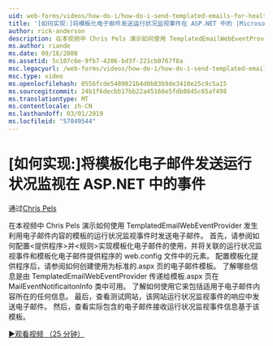 ```yaml
---
uid: web-forms/videos/how-do-i/how-do-i-send-templated-emails-for-health-monitoring-events-in-aspnet
title: '[如何实现:]将模板化电子邮件发送运行状况监视事件在 ASP.NET 中的 |Microsoft Docs'
author: rick-anderson
description: 在本视频中 Chris Pels 演示如何使用 TemplatedEmailWebEventProvider 发送电子邮件运行状况监视事件发生时利用 t 的模板...
ms.author: riande
ms.date: 09/18/2008
ms.assetid: 5c107c6e-9fb7-4206-bd3f-221cb0767f8a
msc.legacyurl: /web-forms/videos/how-do-i/how-do-i-send-templated-emails-for-health-monitoring-events-in-aspnet
msc.type: video
ms.openlocfilehash: 0556fcde5489821b4d0b83b9de3410e25c9c5a15
ms.sourcegitcommit: 24b1f6decbb17bb22a45166e5fdb0845c65af498
ms.translationtype: MT
ms.contentlocale: zh-CN
ms.lasthandoff: 03/01/2019
ms.locfileid: "57049544"
---
```

<a name="how-do-i-send-templated-emails-for-health-monitoring-events-in-aspnet"></a>[如何实现:]将模板化电子邮件发送运行状况监视在 ASP.NET 中的事件
====================
通过[Chris Pels](https://twitter.com/chrispels)

在本视频中 Chris Pels 演示如何使用 TemplatedEmailWebEventProvider 发生利用电子邮件内容的模板的运行状况监视事件时发送电子邮件。 首先，请参阅如何配置&lt;提供程序&gt;并&lt;规则&gt;实现模板化电子邮件的使用，并将关联的运行状况监视事件和模板化电子邮件提供程序的 web.config 文件中的元素。 配置模板化提供程序后，请参阅如何创建使用为标准的.aspx 页的电子邮件模板。 了解哪些信息是由 TemplatedEmailWebEventProvider 传递给模板.aspx 页在 MailEventNotificaitonInfo 类中可用。 了解如何使用它来包括适用于电子邮件内容所在的任何信息。 最后，查看测试网站，该网站运行状况监视事件的响应中发送电子邮件。 然后，查看实际包含的电子邮件接收运行状况监视事件信息基于该模板。

[&#9654;观看视频 （25 分钟）](https://channel9.msdn.com/Blogs/ASP-NET-Site-Videos/how-do-i-send-templated-emails-for-health-monitoring-events-in-aspnet)
